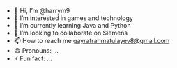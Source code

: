 - 👋 Hi, I’m @harrym9
- 👀 I’m interested in games and technology
- 🌱 I’m currently learning Java and Python
- 💞️ I’m looking to collaborate on Siemens
- 📫 How to reach me gayratrahmatulayev8@gmail.com
- 😄 Pronouns: ...
- ⚡ Fun fact: ...

<!---
harrym9/harrym9 is a ✨ special ✨ repository because its `README.md` (this file) appears on your GitHub profile.
You can click the Preview link to take a look at your changes.
--->
